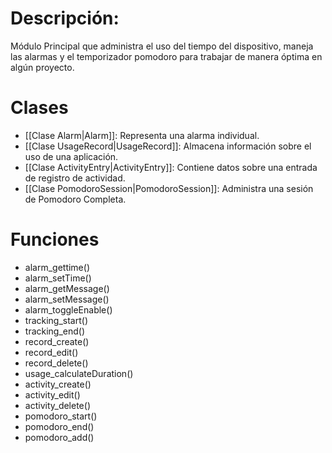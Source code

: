 # Descripción:

Módulo Principal que administra el uso del tiempo del dispositivo, maneja las alarmas y el temporizador pomodoro para trabajar de manera óptima en algún proyecto.

# Clases
- [[Clase Alarm|Alarm]]: Representa una alarma individual.
- [[Clase UsageRecord|UsageRecord]]: Almacena información sobre el uso de una aplicación.
- [[Clase ActivityEntry|ActivityEntry]]: Contiene datos sobre una entrada de registro de actividad.
- [[Clase PomodoroSession|PomodoroSession]]: Administra una sesión de Pomodoro Completa.

# Funciones
- alarm_gettime()
- alarm_setTime()
- alarm_getMessage()
- alarm_setMessage()
- alarm_toggleEnable()
- tracking_start()
- tracking_end()
- record_create()
- record_edit()
- record_delete()
- usage_calculateDuration()
- activity_create()
- activity_edit()
- activity_delete()
- pomodoro_start()
- pomodoro_end()
- pomodoro_add()